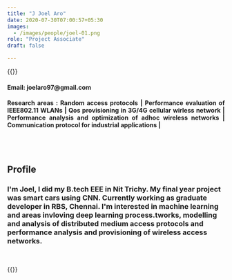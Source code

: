 ```yaml
---
title: "J Joel Aro"
date: 2020-07-30T07:00:57+05:30
images:
  - /images/people/joel-01.png
role: "Project Associate" 
draft: false

---
```



{{<rawhtml>}} 
<div align="justify">
<h4>Email: joelaro97@gmail.com</h4>
<h4>Research areas : Random access protocols | Performance evaluation of IEEE802.11 WLANs | Qos provisioning in 3G/4G cellular wirless network | Performance analysis and optimization of adhoc wireless networks | Communication protocol for industrial applications |</h4><br>
</div>
<br>
<div>
	<h2>Profile</h2>
	<h3>
		I'm Joel, I did my B.tech EEE in Nit Trichy. My final year project was smart cars using CNN. Currently working as graduate developer in RBS, Chennai. I'm interested in machine learning and areas invloving deep learning process.tworks, modelling and analysis of distributed medium access protocols and performance analysis and provisioning of wireless access networks.
		</h3>
	<br>
</div>

{{</rawhtml>}}